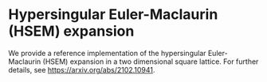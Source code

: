 # Hypersingular Euler-Maclaurin (HSEM) expansion
We provide a reference implementation of the hypersingular Euler-Maclaurin (HSEM) expansion in a two dimensional square lattice. For further details, see https://arxiv.org/abs/2102.10941.
